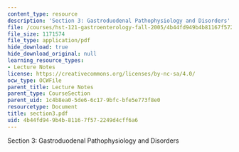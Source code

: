 ```yaml
---
content_type: resource
description: 'Section 3: Gastroduodenal Pathophysiology and Disorders'
file: /courses/hst-121-gastroenterology-fall-2005/4b44fd949b4b81167f572249d4cff6a6_section3.pdf
file_size: 1171574
file_type: application/pdf
hide_download: true
hide_download_original: null
learning_resource_types:
- Lecture Notes
license: https://creativecommons.org/licenses/by-nc-sa/4.0/
ocw_type: OCWFile
parent_title: Lecture Notes
parent_type: CourseSection
parent_uid: 1c4b8ea0-5de6-6c17-9bfc-bfe5e773f8e0
resourcetype: Document
title: section3.pdf
uid: 4b44fd94-9b4b-8116-7f57-2249d4cff6a6
---
```

Section 3: Gastroduodenal Pathophysiology and Disorders